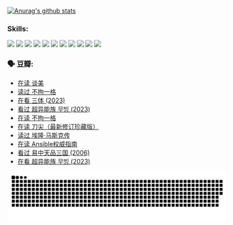 
[![Anurag's github stats](https://github-readme-stats.vercel.app/api?username=w940853815)](https://github.com/anuraghazra/github-readme-stats)

### Skills:

<code><img height="32" src="https://cdn.jsdelivr.net/npm/simple-icons@v5/icons/python.svg"></code>
<code><img height="32" src="https://cdn.jsdelivr.net/npm/simple-icons@v5/icons/javascript.svg"></code>
<code><img height="32" src="https://cdn.jsdelivr.net/npm/simple-icons@v5/icons/django.svg"></code>
<code><img height="32" src="https://cdn.jsdelivr.net/npm/simple-icons@v5/icons/flask.svg"></code>
<code><img height="32" src="https://cdn.jsdelivr.net/npm/simple-icons@v5/icons/vuetify.svg"></code>
<code><img height="32" src="https://cdn.jsdelivr.net/npm/simple-icons@v5/icons/git.svg"></code>
<code><img height="32" src="https://cdn.jsdelivr.net/npm/simple-icons@v5/icons/docker.svg"></code>
<code><img height="32" src="https://cdn.jsdelivr.net/npm/simple-icons@v5/icons/postgresql.svg"></code>
<code><img height="32" src="https://cdn.jsdelivr.net/npm/simple-icons@v5/icons/elasticsearch.svg"></code>
<code><img height="32" src="https://cdn.jsdelivr.net/npm/simple-icons@v5/icons/macos.svg"></code>
<code><img height="32" src="https://cdn.jsdelivr.net/npm/simple-icons@v5/icons/linux.svg"></code>

### 🗣 豆瓣:

<!-- DOUBAN-ACTIVITIES:START -->
- [在读 谈美](https://www.douban.com/people/136069238/status/4560861771/?_i=11980722)
- [读过 不拘一格](https://www.douban.com/people/136069238/status/4560861445/?_i=11980722)
- [在看 三体‎ (2023)](https://www.douban.com/people/136069238/status/4558185093/?_i=11980722)
- [看过 超异能族 무빙‎ (2023)](https://www.douban.com/people/136069238/status/4556824186/?_i=11980722)
- [在读 不拘一格](https://www.douban.com/people/136069238/status/4541712161/?_i=11980722)
- [在读 刀尖（最新修订珍藏版）](https://www.douban.com/people/136069238/status/4541711339/?_i=11980722)
- [读过 埃隆·马斯克传](https://www.douban.com/people/136069238/status/4541710351/?_i=11980722)
- [在读 Ansible权威指南](https://www.douban.com/people/136069238/status/4539151450/?_i=11980722)
- [看过 易中天品三国‎ (2006)](https://www.douban.com/people/136069238/status/4529910812/?_i=11980722)
- [在看 超异能族 무빙‎ (2023)](https://www.douban.com/people/136069238/status/4527291077/?_i=11980722)
<!-- DOUBAN-ACTIVITIES:END -->


![Snake animation](https://raw.githubusercontent.com/w940853815/w940853815/output/github-contribution-grid-snake.svg)

<!--
**w940853815/w940853815** is a ✨ _special_ ✨ repository because its `README.md` (this file) appears on your GitHub profile.

Here are some ideas to get you started:

- 🔭 I’m currently working on ...
- 🌱 I’m currently learning ...
- 👯 I’m looking to collaborate on ...
- 🤔 I’m looking for help with ...
- 💬 Ask me about ...
- 📫 How to reach me: ...
- 😄 Pronouns: ...
- ⚡ Fun fact: ...
-->
